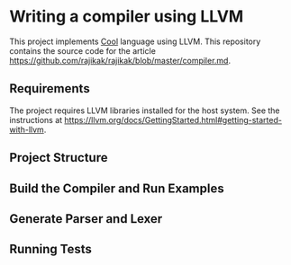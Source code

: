 # Writing a compiler using LLVM
This project implements [Cool](https://dl.acm.org/doi/10.1145/381841.381847) language using LLVM. This repository contains the source code for the article https://github.com/rajikak/rajikak/blob/master/compiler.md.

## Requirements
The project requires LLVM libraries installed for the host system. See the instructions at https://llvm.org/docs/GettingStarted.html#getting-started-with-llvm.

## Project Structure 
## Build the Compiler and Run Examples 
## Generate Parser and Lexer
## Running Tests

